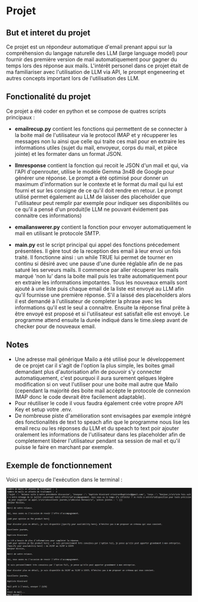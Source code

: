 # Projet

## But et interet du projet

Ce projet est un répondeur automatique d'email prenant appui sur la compréhension du langage naturelle des LLM (large language model) pour fournir des première version de mail automatiquement pour gagner du temps lors des réponse aux mails. L'intérêt personel dans ce projet était de ma familiariser avec l'utilisation de LLM via API, le prompt engeneering et autres concepts important lors de l'utilisation des LLM. 

## Fonctionalité du projet

Ce projet a été coder en python et se compose de quatres scripts principaux :
- **emailrecup.py** contient les fonctions qui permettent de se connecter à la boite mail de l'utilisateur via le protocol IMAP et y récupperer les messages non lu ainsi que celle qui traite ces mail pour en extraire les informations utiles (sujet du mail, envoyeur, corps du mail, et pièce jointe) et les formater dans un format JSON.

- **llmresponse** contient la fonction qui recoit le JSON d'un mail et qui, via l'API d'openrouter, utilise le modèle Gemma 3n4B de Google pour générer une réponse. Le prompt a été optimisé pour donner un maximum d'information sur le contexte et le format du mail qui lui est fourni et sur les consigne de ce qu'il doit rendre en retour. Le prompt utilisé permet également au LLM de laisser des placeholder que l'utilisateur peut remplir par exemple pour indiquer ses disponibilités ou ce qu'il a pensé d'un produit(le LLM ne pouvant évidement pas connaitre ces informations)

- **emailanswerer.py** contient la fonction pour envoyer automatiquement le mail en utilisant le protocole SMTP. 

- **main.py** est le script principal qui appel des fonctions précedement présentées. Il gère tout de la reception des email à leur envoi un fois traité. Il fonctionne ainsi : un while TRUE lui permet de tourner en continu si désiré avec une pause d'une durée réglable afin de ne pas saturé les serveurs mails. Il commence par aller récuperer les mails marqué 'non lu' dans la boite mail puis les traite automatiquement pour en extraire les informations impotantes. Tous les nouveaux emails sont ajouté à une liste puis chaque email de la liste est envoyé au LLM afin qu'il fournisse une première réponse. S'il a laissé des placeholders alors il est demandé à l'utilisateur de completer la phrase avec les informations qu'il est le seul a connaitre. Ensuite la réponse final prête à être envoyé est proposé et si l'utilisateur est satisfait elle est envoyé. Le programme attend ensuite la durée indiqué dans le time.sleep avant de checker pour de nouveaux email.


## Notes 

- Une adresse mail générique Mailo a été utilisé pour le développement de ce projet car il s'agit de l'option la plus simple, les boites gmail demandant plus d'autorisation afin de pouvoir s'y connecter automatiquement, c'est pourquoi il aura surement qelques légère modification si on veut l'utiliser pour une boite mail autre que Mailo (cependant la majorité des boite mail accèpte le protocole de connexion IMAP donc le code devrait être facilement adaptable).
- Pour réutiliser le code il vous faudra également crée votre propre API Key et setup votre .env.
- De nombreuse piste d'amélioration sont envisagées par exemple intégré des fonctionalités de text to speach afin que le programme nous lise les email recu ou les réponses du LLM et du speach to text poir ajouter oralement les informations de l'utilisateur dans les placeholder afin de completement libérer l'utilisateur pendant sa session de mail et qu'il puisse le faire en marchant par exemple. 


## Exemple de fonctionnement

Voici un aperçu de l'exécution dans le terminal :

![Démo terminal](img/demo_terminal.png)
